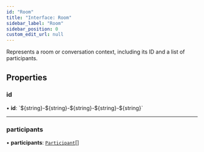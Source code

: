 ```yaml
---
id: "Room"
title: "Interface: Room"
sidebar_label: "Room"
sidebar_position: 0
custom_edit_url: null
---
```


Represents a room or conversation context, including its ID and a list of participants.

## Properties

### id

• **id**: \`$\{string}-$\{string}-$\{string}-$\{string}-$\{string}\`

___

### participants

• **participants**: [`Participant`](Participant.md)[]
